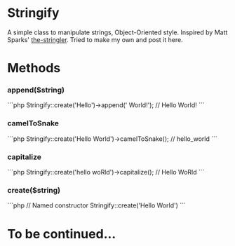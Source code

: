 # Stringify
A simple class to manipulate strings, Object-Oriented style. Inspired by Matt Sparks' <a href="https://github.com/mattsparks/the-stringler">the-stringler</a>. Tried to make my own and post it here.

# Methods
<h3>append($string)</h3>
```php
  Stringify::create('Hello')->append(' World!');
  // Hello World!
```

<h3>camelToSnake</h3>
```php
  Stringify::create('Hello World')->camelToSnake();
  // hello_world
```

<h3>capitalize</h3>
```php
  Stringify::create('hello woRld')->capitalize();
  // Hello WoRld
```

<h3>create($string)</h3>
```php
  // Named constructor
  Stringify::create('Hello World')
```

<h1>To be continued...</h1>
